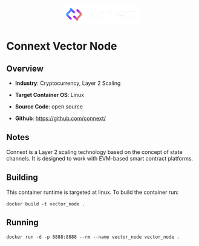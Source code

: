 <p align="center">
  <img src="https://github.com/GoHypernet/Galileo-Mission-Frameworks/blob/connext/connext_logo.png" width="200">
</p>

# Connext Vector Node

## Overview
- **Industry**: Cryptocurrency, Layer 2 Scaling

- **Target Container OS**: Linux

- **Source Code**: open source

- **Github**: https://github.com/connext/

## Notes

Connext is a Layer 2 scaling technology based on the concept of state channels. It is designed to work with 
EVM-based smart contract platforms. 


## Building

This container runtime is targeted at linux. To build the container run:

```
docker build -t vector_node .
```

## Running

```
docker run -d -p 8888:8888 --rm --name vector_node vector_node .
```